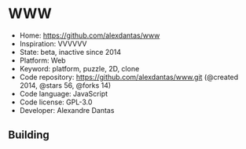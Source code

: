 # WWW

- Home: https://github.com/alexdantas/www
- Inspiration: VVVVVV
- State: beta, inactive since 2014
- Platform: Web
- Keyword: platform, puzzle, 2D, clone
- Code repository: https://github.com/alexdantas/www.git (@created 2014, @stars 56, @forks 14)
- Code language: JavaScript
- Code license: GPL-3.0
- Developer: Alexandre Dantas

## Building
